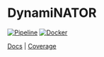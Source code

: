 # DynamiNATOR

[![Pipeline](https://github.com/dmfrodrigues/dynaminator/actions/workflows/pipeline.yml/badge.svg)](https://github.com/dmfrodrigues/dynaminator/actions/workflows/pipeline.yml)
[![Docker](https://github.com/dmfrodrigues/dynaminator/actions/workflows/docker.yml/badge.svg)](https://github.com/dmfrodrigues/dynaminator/actions/workflows/docker.yml)

[Docs](https://dynaminator.readthedocs.io/) | [Coverage](https://dmfrodrigues.github.io/dynaminator/)
